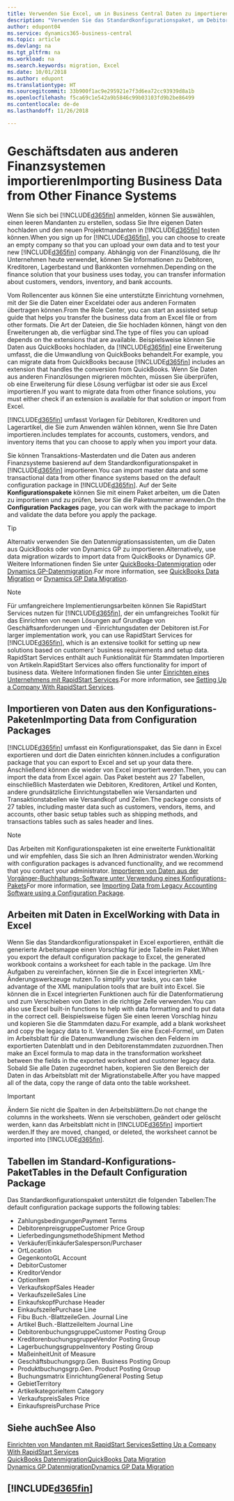 ```yaml
---
title: Verwenden Sie Excel, um in Business Central Daten zu importieren | Microsoft Docs
description: "Verwenden Sie das Standardkonfigurationspaket, um Debitorendaten in Excel hinzuzufügen und Daten nach Business Central zu importieren."
author: edupont04
ms.service: dynamics365-business-central
ms.topic: article
ms.devlang: na
ms.tgt_pltfrm: na
ms.workload: na
ms.search.keywords: migration, Excel
ms.date: 10/01/2018
ms.author: edupont
ms.translationtype: HT
ms.sourcegitcommit: 33b900f1ac9e295921e7f3d6ea72cc93939d8a1b
ms.openlocfilehash: f5ca69c1e542a9b5846c99b03103fd9b2be86499
ms.contentlocale: de-de
ms.lasthandoff: 11/26/2018

---
```

# <a name="importing-business-data-from-other-finance-systems"></a><span data-ttu-id="e5c8e-103">Geschäftsdaten aus anderen Finanzsystemen importieren</span><span class="sxs-lookup"><span data-stu-id="e5c8e-103">Importing Business Data from Other Finance Systems</span></span>
<span data-ttu-id="e5c8e-104">Wenn Sie sich bei [!INCLUDE[d365fin](includes/d365fin_md.md)] anmelden, können Sie auswählen, einen leeren Mandanten zu erstellen, sodass Sie Ihre eigenen Daten hochladen und den neuen Projektmandanten in [!INCLUDE[d365fin](includes/d365fin_md.md)] testen können.</span><span class="sxs-lookup"><span data-stu-id="e5c8e-104">When you sign up for [!INCLUDE[d365fin](includes/d365fin_md.md)], you can choose to create an empty company so that you can upload your own data and to test your new [!INCLUDE[d365fin](includes/d365fin_md.md)] company.</span></span> <span data-ttu-id="e5c8e-105">Abhängig von der Finanzlösung, die Ihr Unternehmen heute verwendet, können Sie Informationen zu Debitoren, Kreditoren, Lagerbestand und Bankkonten vornehmen.</span><span class="sxs-lookup"><span data-stu-id="e5c8e-105">Depending on the finance solution that your business uses today, you can transfer information about customers, vendors, inventory, and bank accounts.</span></span>  

<span data-ttu-id="e5c8e-106">Vom Rollencenter aus können Sie eine unterstützte Einrichtung vornehmen, mit der Sie die Daten einer Exceldatei oder aus anderen Formaten übertragen können.</span><span class="sxs-lookup"><span data-stu-id="e5c8e-106">From the Role Center, you can start an assisted setup guide that helps you transfer the business data from an Excel file or from other formats.</span></span> <span data-ttu-id="e5c8e-107">Die Art der Dateien, die Sie hochladen können, hängt von den Erweiterungen ab, die verfügbar sind.</span><span class="sxs-lookup"><span data-stu-id="e5c8e-107">The type of files you can upload depends on the extensions that are available.</span></span> <span data-ttu-id="e5c8e-108">Beispielsweise können Sie Daten aus QuickBooks hochladen, da [!INCLUDE[d365fin](includes/d365fin_md.md)] eine Erweiterung umfasst, die die Umwandlung von QuickBooks behandelt.</span><span class="sxs-lookup"><span data-stu-id="e5c8e-108">For example, you can migrate data from QuickBooks because [!INCLUDE[d365fin](includes/d365fin_md.md)] includes an extension that handles the conversion from QuickBooks.</span></span> <span data-ttu-id="e5c8e-109">Wenn Sie Daten aus anderen Finanzlösungen migrieren möchten, müssen Sie überprüfen, ob eine Erweiterung für diese Lösung verfügbar ist oder sie aus Excel importieren.</span><span class="sxs-lookup"><span data-stu-id="e5c8e-109">If you want to migrate data from other finance solutions, you must either check if an extension is available for that solution or import from Excel.</span></span>  

[!INCLUDE[d365fin](includes/d365fin_md.md)] <span data-ttu-id="e5c8e-110">umfasst Vorlagen für Debitoren, Kreditoren und Lagerartikel, die Sie zum Anwenden wählen können, wenn Sie Ihre Daten importieren.</span><span class="sxs-lookup"><span data-stu-id="e5c8e-110">includes templates for accounts, customers, vendors, and inventory items that you can choose to apply when you import your data.</span></span>

<span data-ttu-id="e5c8e-111">Sie können Transaktions-Masterdaten und die Daten aus anderen Finanzsysteme basierend auf dem Standardkonfigurationspaket in [!INCLUDE[d365fin](includes/d365fin_md.md)] importieren.</span><span class="sxs-lookup"><span data-stu-id="e5c8e-111">You can import master data and some transactional data from other finance systems based on the default configuration package in [!INCLUDE[d365fin](includes/d365fin_md.md)].</span></span> <span data-ttu-id="e5c8e-112">Auf der Seite **Konfigurationspakete** können Sie mit einem Paket arbeiten, um die Daten zu importieren und zu prüfen, bevor Sie die Paketnummer anwenden.</span><span class="sxs-lookup"><span data-stu-id="e5c8e-112">On the **Configuration Packages** page, you can work with the package to import and validate the data before you apply the package.</span></span>  

> [!TIP]  
> <span data-ttu-id="e5c8e-113">Alternativ verwenden Sie den Datenmigrationsassistenten, um die Daten aus QuickBooks oder von Dynamics GP zu importieren.</span><span class="sxs-lookup"><span data-stu-id="e5c8e-113">Alternatively, use data migration wizards to import data from QuickBooks or Dynamics GP.</span></span> <span data-ttu-id="e5c8e-114">Weitere Informationen finden Sie unter [QuickBooks-Datenmigration](ui-extensions-quickbooks-data-migration.md) oder [Dynamics GP-Datenmigration](ui-extensions-dynamicsgp-data-migration.md).</span><span class="sxs-lookup"><span data-stu-id="e5c8e-114">For more information, see [QuickBooks Data Migration](ui-extensions-quickbooks-data-migration.md) or [Dynamics GP Data Migration](ui-extensions-dynamicsgp-data-migration.md).</span></span>

> [!NOTE]  
> <span data-ttu-id="e5c8e-115">Für umfangreichere Implementierungsarbeiten können Sie RapidStart Services nutzen für [!INCLUDE[d365fin](includes/d365fin_md.md)], der ein umfangreiches Toolkit für das Einrichten von neuen Lösungen auf Grundlage von Geschäftsanforderungen und -Einrichtungsdaten der Debitoren ist.</span><span class="sxs-lookup"><span data-stu-id="e5c8e-115">For larger implementation work, you can use RapidStart Services for [!INCLUDE[d365fin](includes/d365fin_md.md)], which is an extensive toolkit for setting up new solutions based on customers' business requirements and setup data.</span></span> <span data-ttu-id="e5c8e-116">RapidStart Services enthält auch Funktionalität für Stammdaten Importieren von Artikeln.</span><span class="sxs-lookup"><span data-stu-id="e5c8e-116">RapidStart Services also offers functionality for import of business data.</span></span> <span data-ttu-id="e5c8e-117">Weitere Informationen finden Sie unter [Einrichten eines Unternehmens mit RapidStart Services](admin-set-up-a-company-with-rapidstart.md).</span><span class="sxs-lookup"><span data-stu-id="e5c8e-117">For more information, see [Setting Up a Company With RapidStart Services](admin-set-up-a-company-with-rapidstart.md).</span></span>

## <a name="importing-data-from-configuration-packages"></a><span data-ttu-id="e5c8e-118">Importieren von Daten aus den Konfigurations-Paketen</span><span class="sxs-lookup"><span data-stu-id="e5c8e-118">Importing Data from Configuration Packages</span></span>
[!INCLUDE[d365fin](includes/d365fin_md.md)] <span data-ttu-id="e5c8e-119">umfasst ein Konfigurationspaket, das Sie dann in Excel exportieren und dort die Daten einrichten können.</span><span class="sxs-lookup"><span data-stu-id="e5c8e-119">includes a configuration package that you can export to Excel and set up your data there.</span></span> <span data-ttu-id="e5c8e-120">Anschließend können die wieder von Excel importiert werden.</span><span class="sxs-lookup"><span data-stu-id="e5c8e-120">Then, you can import the data from Excel again.</span></span> <span data-ttu-id="e5c8e-121">Das Paket besteht aus 27 Tabellen, einschließlich Masterdaten wie Debitoren, Kreditoren, Artikel und Konten, andere grundsätzliche Einrichtungstabellen wie Versandarten und Transaktionstabellen wie Versandkopf und Zeilen.</span><span class="sxs-lookup"><span data-stu-id="e5c8e-121">The package consists of 27 tables, including master data such as customers, vendors, items, and accounts, other basic setup tables such as shipping methods, and transactions tables such as sales header and lines.</span></span>  

> [!NOTE]  
>   <span data-ttu-id="e5c8e-122">Das Arbeiten mit Konfigurationspaketen ist eine erweiterte Funktionalität und wir empfehlen, dass Sie sich an Ihren Administrator wenden.</span><span class="sxs-lookup"><span data-stu-id="e5c8e-122">Working with configuration packages is advanced functionality, and we recommend that you contact your administrator.</span></span> <span data-ttu-id="e5c8e-123">[Importieren von Daten aus der Vorgänger-Buchhaltungs-Software unter Verwendung eines Konfigurations-Pakets](across-import-data-configuration-packages.md)</span><span class="sxs-lookup"><span data-stu-id="e5c8e-123">For more information, see [Importing Data from Legacy Accounting Software using a Configuration Package](across-import-data-configuration-packages.md).</span></span>

## <a name="working-with-data-in-excel"></a><span data-ttu-id="e5c8e-124">Arbeiten mit Daten in Excel</span><span class="sxs-lookup"><span data-stu-id="e5c8e-124">Working with Data in Excel</span></span>
<span data-ttu-id="e5c8e-125">Wenn Sie das Standardkonfigurationspaket in Excel exportieren, enthält die generierte Arbeitsmappe einen Vorschlag für jede Tabelle im Paket.</span><span class="sxs-lookup"><span data-stu-id="e5c8e-125">When you export the default configuration package to Excel, the generated workbook contains a worksheet for each table in the package.</span></span> <span data-ttu-id="e5c8e-126">Um Ihre Aufgaben zu vereinfachen, können Sie die in Excel integrierten XML-Änderungswerkzeuge nutzen.</span><span class="sxs-lookup"><span data-stu-id="e5c8e-126">To simplify your tasks, you can take advantage of the XML manipulation tools that are built into Excel.</span></span> <span data-ttu-id="e5c8e-127">Sie können die in Excel integrierten Funktionen auch für die Datenformatierung und zum Verschieben von Daten in die richtige Zelle verwenden.</span><span class="sxs-lookup"><span data-stu-id="e5c8e-127">You can also use Excel built-in functions to help with data formatting and to put data in the correct cell.</span></span> <span data-ttu-id="e5c8e-128">Beispielsweise fügen Sie einen leeren Vorschlag hinzu und kopieren Sie die Stammdaten dazu.</span><span class="sxs-lookup"><span data-stu-id="e5c8e-128">For example, add a blank worksheet and copy the legacy data to it.</span></span> <span data-ttu-id="e5c8e-129">Verwenden Sie eine Excel-Formel, um Daten im Arbeitsblatt für die Datenumwandlung zwischen den Feldern im exportierten Datenblatt und in den Debitorenstammdaten zuzuordnen.</span><span class="sxs-lookup"><span data-stu-id="e5c8e-129">Then make an Excel formula to map data in the transformation worksheet between the fields in the exported worksheet and customer legacy data.</span></span> <span data-ttu-id="e5c8e-130">Sobald Sie alle Daten zugeordnet haben, kopieren Sie den Bereich der Daten in das Arbeitsblatt mit der Migrationstabelle.</span><span class="sxs-lookup"><span data-stu-id="e5c8e-130">After you have mapped all of the data, copy the range of data onto the table worksheet.</span></span>  

> [!IMPORTANT]  
>  <span data-ttu-id="e5c8e-131">Ändern Sie nicht die Spalten in den Arbeitsblättern.</span><span class="sxs-lookup"><span data-stu-id="e5c8e-131">Do not change the columns in the worksheets.</span></span> <span data-ttu-id="e5c8e-132">Wenn sie verschoben, geändert oder gelöscht werden, kann das Arbeitsblatt nicht in [!INCLUDE[d365fin](includes/d365fin_md.md)] importiert werden.</span><span class="sxs-lookup"><span data-stu-id="e5c8e-132">If they are moved, changed, or deleted, the worksheet cannot be imported into [!INCLUDE[d365fin](includes/d365fin_md.md)].</span></span>

## <a name="tables-in-the-default-configuration-package"></a><span data-ttu-id="e5c8e-133">Tabellen im Standard-Konfigurations-Paket</span><span class="sxs-lookup"><span data-stu-id="e5c8e-133">Tables in the Default Configuration Package</span></span>
<span data-ttu-id="e5c8e-134">Das Standardkonfigurationspaket unterstützt die folgenden Tabellen:</span><span class="sxs-lookup"><span data-stu-id="e5c8e-134">The default configuration package supports the following tables:</span></span>

-   <span data-ttu-id="e5c8e-135">Zahlungsbedingungen</span><span class="sxs-lookup"><span data-stu-id="e5c8e-135">Payment Terms</span></span>
-   <span data-ttu-id="e5c8e-136">Debitorenpreisgruppe</span><span class="sxs-lookup"><span data-stu-id="e5c8e-136">Customer Price Group</span></span>
-   <span data-ttu-id="e5c8e-137">Lieferbedingungsmethode</span><span class="sxs-lookup"><span data-stu-id="e5c8e-137">Shipment Method</span></span>
-   <span data-ttu-id="e5c8e-138">Verkäufer/Einkäufer</span><span class="sxs-lookup"><span data-stu-id="e5c8e-138">Salesperson/Purchaser</span></span>
-   <span data-ttu-id="e5c8e-139">Ort</span><span class="sxs-lookup"><span data-stu-id="e5c8e-139">Location</span></span>
-   <span data-ttu-id="e5c8e-140">Gegenkonto</span><span class="sxs-lookup"><span data-stu-id="e5c8e-140">GL Account</span></span>
-   <span data-ttu-id="e5c8e-141">Debitor</span><span class="sxs-lookup"><span data-stu-id="e5c8e-141">Customer</span></span>
-   <span data-ttu-id="e5c8e-142">Kreditor</span><span class="sxs-lookup"><span data-stu-id="e5c8e-142">Vendor</span></span>
-   <span data-ttu-id="e5c8e-143">Option</span><span class="sxs-lookup"><span data-stu-id="e5c8e-143">Item</span></span>
-   <span data-ttu-id="e5c8e-144">Verkaufskopf</span><span class="sxs-lookup"><span data-stu-id="e5c8e-144">Sales Header</span></span>
-   <span data-ttu-id="e5c8e-145">Verkaufszeile</span><span class="sxs-lookup"><span data-stu-id="e5c8e-145">Sales Line</span></span>
-   <span data-ttu-id="e5c8e-146">Einkaufskopf</span><span class="sxs-lookup"><span data-stu-id="e5c8e-146">Purchase Header</span></span>
-   <span data-ttu-id="e5c8e-147">Einkaufszeile</span><span class="sxs-lookup"><span data-stu-id="e5c8e-147">Purchase Line</span></span>
-   <span data-ttu-id="e5c8e-148">Fibu Buch.-Blattzeile</span><span class="sxs-lookup"><span data-stu-id="e5c8e-148">Gen. Journal Line</span></span>
-   <span data-ttu-id="e5c8e-149">Artikel Buch.-Blattzeile</span><span class="sxs-lookup"><span data-stu-id="e5c8e-149">Item Journal Line</span></span>
-   <span data-ttu-id="e5c8e-150">Debitorenbuchungsgruppe</span><span class="sxs-lookup"><span data-stu-id="e5c8e-150">Customer Posting Group</span></span>
-   <span data-ttu-id="e5c8e-151">Kreditorenbuchungsgruppe</span><span class="sxs-lookup"><span data-stu-id="e5c8e-151">Vendor Posting Group</span></span>
-   <span data-ttu-id="e5c8e-152">Lagerbuchungsgruppe</span><span class="sxs-lookup"><span data-stu-id="e5c8e-152">Inventory Posting Group</span></span>
-   <span data-ttu-id="e5c8e-153">Maßeinheit</span><span class="sxs-lookup"><span data-stu-id="e5c8e-153">Unit of Measure</span></span>
-   <span data-ttu-id="e5c8e-154">Geschäftsbuchungsgrp.</span><span class="sxs-lookup"><span data-stu-id="e5c8e-154">Gen. Business Posting Group</span></span>
-   <span data-ttu-id="e5c8e-155">Produktbuchungsgrp.</span><span class="sxs-lookup"><span data-stu-id="e5c8e-155">Gen. Product Posting Group</span></span>
-   <span data-ttu-id="e5c8e-156">Buchungsmatrix Einrichtung</span><span class="sxs-lookup"><span data-stu-id="e5c8e-156">General Posting Setup</span></span>
-   <span data-ttu-id="e5c8e-157">Gebiet</span><span class="sxs-lookup"><span data-stu-id="e5c8e-157">Territory</span></span>
-   <span data-ttu-id="e5c8e-158">Artikelkategorie</span><span class="sxs-lookup"><span data-stu-id="e5c8e-158">Item Category</span></span>
-   <span data-ttu-id="e5c8e-159">Verkaufspreis</span><span class="sxs-lookup"><span data-stu-id="e5c8e-159">Sales Price</span></span>
-   <span data-ttu-id="e5c8e-160">Einkaufspreis</span><span class="sxs-lookup"><span data-stu-id="e5c8e-160">Purchase Price</span></span>

## <a name="see-also"></a><span data-ttu-id="e5c8e-161">Siehe auch</span><span class="sxs-lookup"><span data-stu-id="e5c8e-161">See Also</span></span>
[<span data-ttu-id="e5c8e-162">Einrichten von Mandanten mit RapidStart Services</span><span class="sxs-lookup"><span data-stu-id="e5c8e-162">Setting Up a Company With RapidStart Services</span></span>](admin-set-up-a-company-with-rapidstart.md)  
[<span data-ttu-id="e5c8e-163">QuickBooks Datenmigration</span><span class="sxs-lookup"><span data-stu-id="e5c8e-163">QuickBooks Data Migration</span></span>](ui-extensions-quickbooks-data-migration.md)  
[<span data-ttu-id="e5c8e-164">Dynamics GP Datenmigration</span><span class="sxs-lookup"><span data-stu-id="e5c8e-164">Dynamics GP Data Migration</span></span>](ui-extensions-dynamicsgp-data-migration.md)  

## [!INCLUDE[d365fin](includes/free_trial_md.md)]  
 

